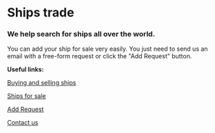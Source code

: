# Ships trade

### We help search for ships all over the world.

You can add your ship for sale very easily. You just need to send us an email with a free-form request or click the "Add Request" button.

**Useful links:**

[Buying and selling ships](https://ships.trade)

[Ships for sale](https://ships.trade/ships_for_sale)

[Add Request](https://ships.trade/add)

[Contact us](https://ships.trade/contact)
